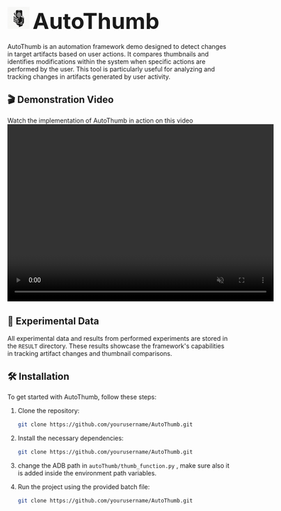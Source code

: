 # <img src="./mdsrc/logo.webp" alt="Your Icon" width="50" height="50" style=""> <span style="font-size: 50px;">AutoThumb</span>

AutoThumb is an automation framework demo designed to detect changes in target artifacts based on user actions. It compares thumbnails and identifies modifications within the system when specific actions are performed by the user. This tool is particularly useful for analyzing and tracking changes in artifacts generated by user activity.

## 🎬 Demonstration Video
Watch the implementation of AutoThumb in action on this video  
<video src="./mdsrc/showcase.mp4" width="600" height="400" controls autoplay muted>
    Your browser does not support the video tag.
</video>

## 📂 Experimental Data
All experimental data and results from performed experiments are stored in the `RESULT` directory. These results showcase the framework's capabilities in tracking artifact changes and thumbnail comparisons. 

## 🛠️ Installation

To get started with AutoThumb, follow these steps:

1. Clone the repository:
   ```bash
   git clone https://github.com/yourusername/AutoThumb.git
   ```
2. Install the necessary dependencies:
   ```bash
   git clone https://github.com/yourusername/AutoThumb.git
   ```
3. change the ADB path in `autoThumb/thumb_function.py` , make sure also it is added inside the environment path variables.  
   
4. Run the project using the provided batch file:
   ```bash
   git clone https://github.com/yourusername/AutoThumb.git
   ```